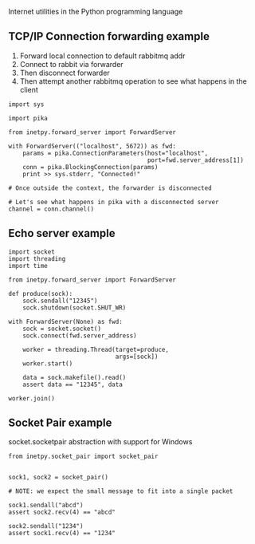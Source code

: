 Internet utilities in the Python programming language


## TCP/IP Connection forwarding example

1. Forward local connection to default rabbitmq addr
2. Connect to rabbit via forwarder
3. Then disconnect forwarder
4. Then attempt another rabbitmq operation to see what happens in the client

```
import sys

import pika

from inetpy.forward_server import ForwardServer

with ForwardServer(("localhost", 5672)) as fwd:
    params = pika.ConnectionParameters(host="localhost",
                                       port=fwd.server_address[1])
    conn = pika.BlockingConnection(params)
    print >> sys.stderr, "Connected!"

# Once outside the context, the forwarder is disconnected

# Let's see what happens in pika with a disconnected server
channel = conn.channel()
```

## Echo server example
```
import socket
import threading
import time

from inetpy.forward_server import ForwardServer

def produce(sock):
    sock.sendall("12345")
    sock.shutdown(socket.SHUT_WR)

with ForwardServer(None) as fwd:
    sock = socket.socket()
    sock.connect(fwd.server_address)

    worker = threading.Thread(target=produce,
                              args=[sock])
    worker.start()

    data = sock.makefile().read()
    assert data == "12345", data

worker.join()
```

## Socket Pair example

socket.socketpair abstraction with support for Windows

```
from inetpy.socket_pair import socket_pair


sock1, sock2 = socket_pair()

# NOTE: we expect the small message to fit into a single packet

sock1.sendall("abcd")
assert sock2.recv(4) == "abcd"

sock2.sendall("1234")
assert sock1.recv(4) == "1234"
